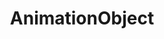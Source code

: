 ---
title: AnimationObject
taxonomy:
    category:
        - docs
visible: true
highlight:
    enabled: false
---
